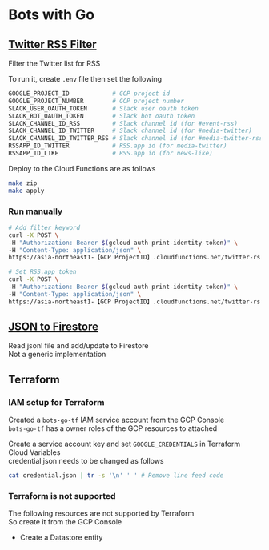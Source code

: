 # Bots with Go

## [Twitter RSS Filter](https://github.com/kurosame/bots-go/tree/main/bots/rss)

Filter the Twitter list for RSS

To run it, create `.env` file then set the following

```sh
GOOGLE_PROJECT_ID            # GCP project id
GOOGLE_PROJECT_NUMBER        # GCP project number
SLACK_USER_OAUTH_TOKEN       # Slack user oauth token
SLACK_BOT_OAUTH_TOKEN        # Slack bot oauth token
SLACK_CHANNEL_ID_RSS         # Slack channel id (for #event-rss)
SLACK_CHANNEL_ID_TWITTER     # Slack channel id (for #media-twitter)
SLACK_CHANNEL_ID_TWITTER_RSS # Slack channel id (for #media-twitter-rss)
RSSAPP_ID_TWITTER            # RSS.app id (for media-twitter)
RSSAPP_ID_LIKE               # RSS.app id (for news-like)
```

Deploy to the Cloud Functions are as follows

```sh
make zip
make apply
```

### Run manually

```sh
# Add filter keyword
curl -X POST \
-H "Authorization: Bearer $(gcloud auth print-identity-token)" \
-H "Content-Type: application/json" \
https://asia-northeast1-【GCP ProjectID】.cloudfunctions.net/twitter-rss-filter-add-keyword\?kw\=kw1,kw2,kw3

# Set RSS.app token
curl -X POST \
-H "Authorization: Bearer $(gcloud auth print-identity-token)" \
-H "Content-Type: application/json" \
https://asia-northeast1-【GCP ProjectID】.cloudfunctions.net/twitter-rss-filter-set-token\?token\=token_value
```

## [JSON to Firestore](https://github.com/kurosame/json2firestore)

Read jsonl file and add/update to Firestore  
Not a generic implementation

## Terraform

### IAM setup for Terraform

Created a `bots-go-tf` IAM service account from the GCP Console  
`bots-go-tf` has a owner roles of the GCP resources to attached

Create a service account key and set `GOOGLE_CREDENTIALS` in Terraform Cloud Variables  
credential json needs to be changed as follows

```sh
cat credential.json | tr -s '\n' ' ' # Remove line feed code
```

### Terraform is not supported

The following resources are not supported by Terraform  
So create it from the GCP Console

- Create a Datastore entity
